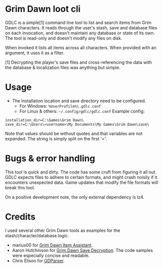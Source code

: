 # Grim Dawn loot cli
GDLC is a simple[1] command line tool to list and search items from Grim
Dawn characters. It reads through the user's stash, save and database files on
each invocation, and doesn't maintain any database or state of its own. The
tool is read-only and doesn't modify any files on disk.

When invoked it lists all items across all characters. When provided with an
argument, it uses it as a filter.

[1] Decrypting the player's save files and cross-referencing the data with the
database & localization files was anything but simple.

# Usage
* The installation location and save directory need to be configured.
    - For Windows: `%UserProfile%\.gdlc.conf`
    - For Linux & others: `~/.config/gdlc/gdlc.conf`
Example config:
```
installation_dir=C:\Games\Grim Dawn\
save_dir=C:\Users\<username>\My Documents\My Games\Grim Dawn\save\
```
Note that values should be without quotes and that variables are not expanded.
The string is simply split on the first '='.

# Bugs & error handling
This tool is quick and dirty. The code has some cruft from figuring it all out.
GDLC expects files to adhere to certain formats, and might crash noisily
if it encounters unexpected data. Game updates that modify the file formats
will break this tool.

On a positive development note, the only external dependency is lz4.

# Credits
I used several other Grim Dawn tools as examples for the stash/character/database logic.
- marius00 for [Grim Dawn Item Assistant](https://github.com/marius00/iagd/).
- Aaron Hutchinson for [Grim Dawn Save Decryption](https://github.com/AaronHutchinson/Grim-Dawn-Save-Decryption/). 
The code samples were especially concise and readable.
- Chris Elison for [GDParser](https://github.com/ChrisElison/GDParser/).
